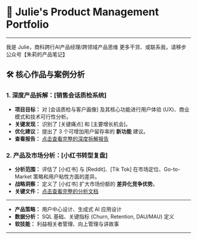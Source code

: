 # 🌟 Julie's Product Management Portfolio

---

我是 Julie，商科跨行AI产品经理/跨领域产品思维 更多干货、或联系我，请移步公众号【朱莉的产品笔记】


## 🛠️ 核心作品与案例分析

### 1. 深度产品拆解：[销售会话质检系统]

* **项目目标：** 对 [会话质检与客户画像] 及其核心功能进行用户体验 (UX)、商业模式和技术可行性分析。
* **关键发现：** 识别了 [关键痛点] 和 [主要增长机会]。
* **优化建议：** 提出了 3 个可增加用户留存率的 **新功能** 建议。
* **查看报告：** [点击查看完整的深度拆解报告](https://github.com/crJulie-PM/Products-case/blob/main/%E4%B8%80%E6%AC%BE%E5%9F%BA%E4%BA%8ELLM%E7%9A%84%E4%BC%9A%E8%AF%9D%E8%B4%A8%E6%A3%80%E4%BA%A7%E5%93%81%E8%90%BD%E5%9C%B0%E5%A4%8D%E7%9B%98.pdf)

### 2. 产品及市场分析：[小红书转型复盘]

* **分析范围：** 评估了 [小红书] 与 [Reddit]、[Tik Tok] 在市场定位、Go-to-Market 策略和用户粘性方面的差异。
* **战略洞察：** 定义了 [小红书] 扩大市场份额的 **差异化竞争优势**。
* **关键文件：** [点击查看完整的分析文档](https://github.com/crJulie-PM/Products-case/blob/main/%E5%B0%8F%E7%BA%A2%E4%B9%A6%E8%BD%AC%E5%9E%8B%E5%A4%8D%E7%9B%98.pdf)

---

* **产品策略：** 用户中心设计、生成式 AI 应用设计
* **数据分析：** SQL 基础、关键指标 (Churn, Retention, DAU/MAU) 定义
* **软技能：** 利益相关者管理、向上管理与讲故事 

---
